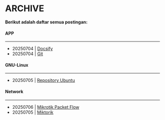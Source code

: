 # ARCHIVE
**Berikut adalah daftar semua postingan:**


#### APP
---

* 20250704 | [Docsify](/posts/APP/20250704_docsify.md)
* 20250704 | [Git](/posts/APP/20250704_git.md)

#### GNU-Linux
---

* 20250705 | [Repository Ubuntu](/posts/GNU-Linux/20250705_repository_Ubuntu.md)

#### Network
---

* 20250706 | [Mikrotik Packet Flow](/posts/Network/20250706_mikrotik_packet_flow.md)
* 20250705 | [Miktorik](/posts/Network/20250705_miktorik.md)
